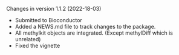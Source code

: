 Changes in version 1.1.2 (2022-18-03)
+ Submitted to Bioconductor
+ Added a NEWS.md file to track changes to the package.
+ All methylkit objects are integrated. (Except methylDiff which is unrelated)
+ Fixed the vignette